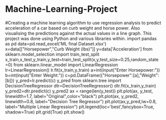 # Machine-Learning-Project
#Creating a machine learning algorithm to use regression analysis to predict acceleration of a car based on curb weight and horse power. Also visualising the predictions against the actual values in a line graph. This project was done using Python and various libraries within.
import pandas as pd 
data=pd.read_excel('ML final Dataset.xlsx')
x=data[["Horsepower","Curb Weight (lbs)"]]
y=data['Acceleration']
from sklearn.model_selection import train_test_split
x_train,x_test,y_train,y_test=train_test_split(x,y,test_size=0.25,random_state=0)
from sklearn.linear_model import LinearRegression
lr=LinearRegression()
lr.fit(x_train,y_train)
a=int(input("Enter Horsepower:"))
b=int(input("Enter Weight:"))
c=pd.DataFrame({"Horsepower":[a],"Weight":[b]})
y_pred=lr.predict(c)
y_pred
from sklearn.tree import DecisionTreeRegressor
dtr=DecisionTreeRegressor()
dtr.fit(x_train,y_train)
y_pred2=dtr.predict(c)
y_pred2
ax = range(len(y_test))
plt.plot(ax, y_test, linewidth=1.7, label="Original",color="black")
plt.plot(ax, y_pred2, linewidth=0.8, label="Decision Tree Regressor")
plt.plot(ax,y_pred,lw=0.8, label="Multiple Linear Regression")
plt.legend(loc='best',fancybox=True, shadow=True)
plt.grid(True)
plt.show() 

